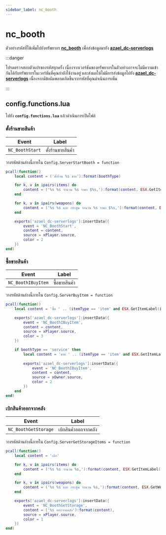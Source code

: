 ```yaml
---
sidebar_label: nc_booth
---
```


# nc_booth

ตัวอย่างรหัสที่ใช้เพิ่มไปยังทรัพยากร **[nc_booth](https://fivem.nc-developer.com/product/61f9514e3a55f)** เพื่อส่งข้อมูลมายัง **[azael_dc-serverlogs](../../)**

:::danger

โปรดตรวจสอบตัวแปรของรหัสทุกครั้ง เนื่องจากเวอร์ชันของทรัพยากรในตัวอย่างอาจจะไม่มีความเข้ากันได้กับทรัพยากรในเวอร์ชันที่คุณกำลังใช้งานอยู่ และส่งผลให้ไม่มีการส่งข้อมูลไปยัง **[azael_dc-serverlogs](../../)** เนื่องจากมีข้อผิดพลาดเกิดขึ้นจากรหัสที่คุณดำเนินการเพิ่ม

:::

## config.functions.lua

ไปยัง **`config.functions.lua`** แล้วดำเนินการเปิดไฟล์

### ตั้งร้านขายสินค้า

| Event                                  | Label
|----------------------------------------|----------------------------------------
| `NC_BoothStart`                        | ตั้งร้านขายสินค้า

วางรหัสด้านล่างนี้ภายใน `Config.ServerStartBooth = function`

```lua
pcall(function()
	local content = ('ตั้งร้าน %s ขาย'):format(boothType)

	for k, v in ipairs(items) do
		content = ('%s %s จำนวน %s ราคา $%s,'):format(content, ESX.GetItemLabel(k), v.count, ESX.Math.GroupDigits(v.price))
	end

	for k, v in ipairs(weapons) do
		content = ('%s %s และ กระสุน จำนวน %s ราคา $%s,'):format(content, ESX.GetWeaponLabel(k), v.ammo, ESX.Math.GroupDigits(v.price))
	end

	exports['azael_dc-serverlogs']:insertData({
		event = 'NC_BoothStart',
		content = content,
		source = xPlayer.source,
		color = 2
	})
end)
```

### ซื้อขายสินค้า

| Event                                  | Label
|----------------------------------------|----------------------------------------
| `NC_BoothIBuyItem`                     | ซื้อขายสินค้า

วางรหัสด้านล่างนี้ภายใน `Config.ServerBuyItem = function`

```lua
pcall(function()
	local content = 'ซื้อ ' .. (itemType == 'item' and ESX.GetItemLabel(itemName) or ESX.GetWeaponLabel(itemName)) .. '' .. (itemType == 'weapon' and ' และ กระสุน' or '') .. ' จำนวน ' .. (itemCount or 0) .. '' .. (boothType == 'service' and ' จาก ' .. xOwner.name or '') .. ' เสียค่าใช้จ่าย ' .. accountBuyType .. ' จำนวน $' .. ESX.Math.GroupDigits(buyPrice) .. ' (Type: ' .. boothType .. ')'

	exports['azael_dc-serverlogs']:insertData({
		event = 'NC_BoothIBuyItem',
		content = content,
		source = xPlayer.source,
		color = 3
	})

	if boothType == 'service' then
		local content = 'ขาย ' .. (itemType == 'item' and ESX.GetItemLabel(itemName) or ESX.GetWeaponLabel(itemName)) .. '' .. (itemType == 'weapon' and ' และ กระสุน' or '') .. ' จำนวน ' .. (itemCount or 0) .. ' ให้กับ ' .. xBuyer.name .. ' ได้รับ ' .. accountSellType .. ' จำนวน $' .. ESX.Math.GroupDigits(buyPrice) .. ' หักค่าธรรมเนียม ' .. commission .. '% คงเหลือ $' .. ESX.Math.GroupDigits(netPrice) .. ' (Type: ' .. boothType .. ')'
		
		exports['azael_dc-serverlogs']:insertData({
			event = 'NC_BoothIBuyItem',
			content = content,
			source = xOwner.source,
			color = 2
		})
	end
end)
```

###  เบิกสินค้าออกจากคลัง

| Event                                  | Label
|----------------------------------------|----------------------------------------
| `NC_BoothGetStorage`                   | เบิกสินค้าออกจากคลัง

วางรหัสด้านล่างนี้ภายใน `Config.ServerGetStorageItems = function`

```lua
pcall(function()
	local content = 'เบิก'

	for k, v in ipairs(items) do
		content = ('%s %s จำนวน %s,'):format(content, ESX.GetItemLabel(k), v)
	end

	for k, v in ipairs(weapons) do
		content = ('%s %s และ กระสุน จำนวน %s,'):format(content, ESX.GetWeaponLabel(k), v)
	end

	exports['azael_dc-serverlogs']:insertData({
		event = 'NC_BoothGetStorage',
		content = ('%s ออกจากคลัง'):format(content),
		source = xPlayer.source,
		color = 1
	})
end)
```
